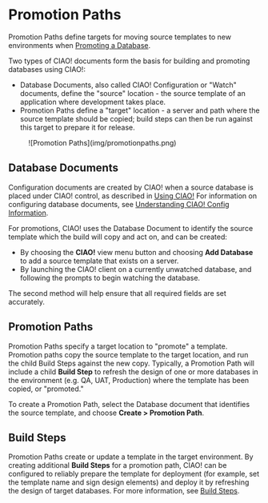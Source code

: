 # Promotion Paths

Promotion Paths define targets for moving source templates to new environments when [Promoting a Database](promoting.md).

Two types of CIAO! documents form the basis for building and promoting databases using CIAO!:

* Database Documents, also called CIAO! Configuration or "Watch" documents, define the "source" location - the source template of an application where development takes place.
* Promotion Paths define a "target" location - a server and path where the source template should be copied; build steps can then be run against this target to prepare it for release.

<figure markdown="1">
  ![Promotion Paths](img/promotionpaths.png)
</figure>

 
## Database Documents
Configuration documents are created by CIAO! when a source database is placed under CIAO! control, as described in [Using CIAO!](using.md) For information on configuring database documents, see [Understanding CIAO! Config Information](config.md).

For promotions, CIAO! uses the Database Document to identify the source template which the build will copy and act on, and can be created:

* By choosing the **CIAO!** view menu button and choosing **Add Database** to add a source template that exists on a server.
* By launching the CIAO! client on a currently unwatched database, and following the prompts to begin watching the database.

The second method will help ensure that all required fields are set accurately.
 
## Promotion Paths
Promotion Paths specify a target location to "promote" a template.  Promotion paths copy the source template to the target location, and run the child Build Steps against the new copy.  Typically, a Promotion Path will include a child **Build Step** to refresh the design of one or more databases in the environment (e.g. QA, UAT, Production) where the template has been copied, or "promoted."

To create a Promotion Path, select the Database document that identifies the source template, and choose **Create > Promotion Path**. 
 
## Build Steps
Promotion Paths create or update a template in the target environment. By creating additional **Build Steps** for a promotion path, CIAO! can be configured to reliably prepare the template for deployment (for example, set the template name and sign design elements) and deploy it by refreshing the design of target databases. For more information, see [Build Steps](buildsteps.md).
